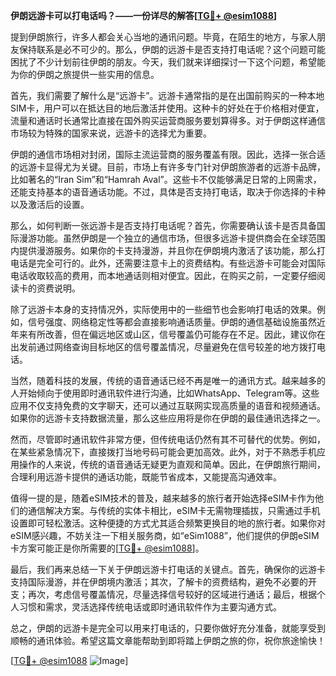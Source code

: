 **伊朗远游卡可以打电话吗？——一份详尽的解答[[TG💪+ @esim1088](https://t.me/s/esim1088)]**

提到伊朗旅行，许多人都会关心当地的通讯问题。毕竟，在陌生的地方，与家人朋友保持联系是必不可少的。那么，伊朗的远游卡是否支持打电话呢？这个问题可能困扰了不少计划前往伊朗的朋友。今天，我们就来详细探讨一下这个问题，希望能为你的伊朗之旅提供一些实用的信息。

首先，我们需要了解什么是“远游卡”。远游卡通常指的是在出国前购买的一种本地SIM卡，用户可以在抵达目的地后激活并使用。这种卡的好处在于价格相对便宜，流量和通话时长通常比直接在国外购买运营商服务要划算得多。对于伊朗这样通信市场较为特殊的国家来说，远游卡的选择尤为重要。

伊朗的通信市场相对封闭，国际主流运营商的服务覆盖有限。因此，选择一张合适的远游卡显得尤为关键。目前，市场上有许多专门针对伊朗旅游者的远游卡品牌，比如著名的“Iran Sim”和“Hamrah Aval”。这些卡不仅能够满足日常的上网需求，还能支持基本的语音通话功能。不过，具体是否支持打电话，取决于你选择的卡种以及激活后的设置。

那么，如何判断一张远游卡是否支持打电话呢？首先，你需要确认该卡是否具备国际漫游功能。虽然伊朗是一个独立的通信市场，但很多远游卡提供商会在全球范围内提供漫游服务。如果你的卡支持漫游，并且你在伊朗境内激活了该功能，那么打电话是完全可行的。此外，还需要注意卡上的资费结构。有些远游卡可能会对国际电话收取较高的费用，而本地通话则相对便宜。因此，在购买之前，一定要仔细阅读卡的资费说明。

除了远游卡本身的支持情况外，实际使用中的一些细节也会影响打电话的效果。例如，信号强度、网络稳定性等都会直接影响通话质量。伊朗的通信基础设施虽然近年来有所改善，但在偏远地区或山区，信号覆盖仍可能存在不足。因此，建议你在出发前通过网络查询目标地区的信号覆盖情况，尽量避免在信号较差的地方拨打电话。

当然，随着科技的发展，传统的语音通话已经不再是唯一的通讯方式。越来越多的人开始倾向于使用即时通讯软件进行沟通，比如WhatsApp、Telegram等。这些应用不仅支持免费的文字聊天，还可以通过互联网实现高质量的语音和视频通话。如果你的远游卡支持数据流量，那么这些应用将是你在伊朗的最佳通讯选择之一。

然而，尽管即时通讯软件非常方便，但传统电话仍然有其不可替代的优势。例如，在某些紧急情况下，直接拨打当地号码可能会更加高效。此外，对于不熟悉手机应用操作的人来说，传统的语音通话无疑更为直观和简单。因此，在伊朗旅行期间，合理利用远游卡提供的通话功能，既能节省成本，又能提高沟通效率。

值得一提的是，随着eSIM技术的普及，越来越多的旅行者开始选择eSIM卡作为他们的通信解决方案。与传统的实体卡相比，eSIM卡无需物理插拔，只需通过手机设置即可轻松激活。这种便捷的方式尤其适合频繁更换目的地的旅行者。如果你对eSIM感兴趣，不妨关注一下相关服务商，如“eSim1088”，他们提供的伊朗eSIM卡方案可能正是你所需要的[[TG💪+ @esim1088](https://t.me/s/esim1088)]。

最后，我们再来总结一下关于伊朗远游卡打电话的关键点。首先，确保你的远游卡支持国际漫游，并在伊朗境内激活；其次，了解卡的资费结构，避免不必要的开支；再次，考虑信号覆盖情况，尽量选择信号较好的区域进行通话；最后，根据个人习惯和需求，灵活选择传统电话或即时通讯软件作为主要沟通方式。

总之，伊朗的远游卡是完全可以用来打电话的，只要你做好充分准备，就能享受到顺畅的通讯体验。希望这篇文章能帮助到即将踏上伊朗之旅的你，祝你旅途愉快！

[[TG💪+ @esim1088](https://t.me/s/esim1088) ![Image](https://i.postimg.cc/4NQfJmqS/Snipaste-2025-05-13-00-14-12.png)]